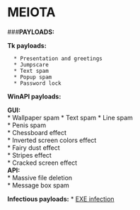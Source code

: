 # MEIOTA

###**PAYLOADS:**
        
**Tk payloads:**
      
      * Presentation and greetings
      * Jumpscare
      * Text spam
      * Popup spam
      * Password lock
    
**WinAPI payloads:** 
      
   **GUI:**   
          * Wallpaper spam
          * Text spam
          * Line spam  
          * Penis spam  
          * Chessboard effect  
          * Inverted screen colors effect  
          * Fairy dust effect  
          * Stripes effect  
          * Cracked screen effect  
    **API:**  
          * Massive file deletion  
          * Message box spam  
  
  **Infectious payloads:**
       * [EXE infection](https://youtu.be/yrcCt8f67a0)


